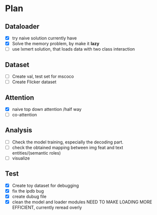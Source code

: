 # Plan
## Dataloader
- [x] try naive solution currently have
- [x] Solve the memory problem, by make it **lazy**
- [ ] use lxmert solution, that loads data with two class interaction
## Dataset
- [ ] Create val, test set for mscoco
- [ ] Create Flicker dataset
## Attention
- [x] naive top down attention /half way
- [ ] co-attention
## Analysis
- [ ] Check the model training, especially the decoding part.
- [ ] check the obtained mapping between img feat and text entities/(semantic roles)
- [ ] visualize
## Test
- [x] Create toy dataset for debugging
- [x] fix the ipdb bug
- [x] create dubug file
- [x] clean the model and loader modules
NEED TO MAKE LOADING MORE EFFICIENT, currently reread overly
